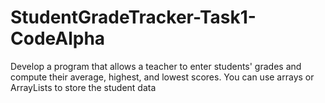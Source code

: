 # StudentGradeTracker-Task1-CodeAlpha
Develop a program that allows a teacher to enter students' grades and compute their average, highest, and lowest scores. You can use arrays or ArrayLists to store the student data
